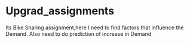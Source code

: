 # Upgrad_assignments
Its Bike Sharing assignment,here I need to find factors that influence the Demand.
Also need to do prediction of increase in Demand
